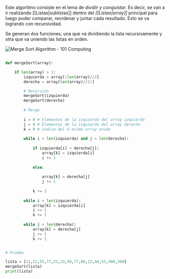 Este algoritmo consiste en el lema de *dividir y conquistar.*  Es decir, se van a ir realizando [[Listas|sublistas]] dentro del *[[Listas|array]]* principal para luego poder comparar, reordenar y juntar cada resultado. Esto se va logrando con recursividad. 

Se generan dos funciones; una que va dividiendo la lista recursivamente y otra que va uniendo las listas en orden.

![Merge Sort Algorithm - 101 Computing](https://www.101computing.net/wp/wp-content/uploads/Merge-Sort-Algorithm.png)

```python 

def mergeSort(array):

	if len(array) > 1:
		izquierda = array[:len(array)//2]
		derecha = array[len(array)//2:]

		# Recursión 
		mergeSort(izquierda)
		mergeSort(derecha)
	
		# Merge 
	
		i = 0 # Elementos de la izquierda del array izquierdo
		j = 0 # Elementos de la izquierda del array derecho
		k = 0 # índice del k-esimo array unido
		
		while i < len(izquierda) and j < len(derecha):
		
			if izquierda[i] < derecha[j]:
				array[k] = izquierda[i]
				i += 1
	 
			else: 
	
				array[k] = derecha[j]
				j += 1
				
			k += 1
	
		while i < len(izquierda):
			array[k] = izquierda[i]
			i += 1
			k += 1 
	
		while j < len(derecha):
			array[k] = derecha[j]
			j += 1
			k += 1


# Prueba 

lista = [11,22,55,77,22,33,99,77,88,22,44,55,400,300]
mergeSort(lista)
print(lista)

```

